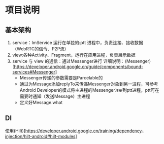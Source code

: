 # 项目说明

## 基本架构
1. service：ImService 运行在单独的:ptt 进程中，负责连接、接收数据（WebRTC的信令、P2P流）
2. view:各种Activity、Fragment，运行在应用进程，负责展示数据
3. service 与 view 的通信：通过Messenger进行 详细说明：(Messenger)[https://developer.android.google.cn/guide/components/bound-services#Messenger]
     * Messenger传递的参数需要是Parcelable的
     * 通过为Message添加replyTo来传递Messenger对象到另一进程，可参考Android Developer的模式将主进程的Messenger`注册`到ptt进程，ptt可在需要时通知（发送Message）主进程
     * 定义好Message.what

## DI
使用(Hilt)[https://developer.android.google.cn/training/dependency-injection/hilt-android#hilt-modules]
     